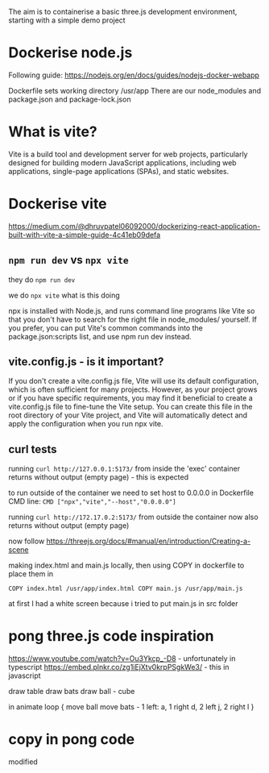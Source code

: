 The aim is to containerise a basic three.js development environment, starting with a simple demo project

# Dockerise node.js
Following guide: https://nodejs.org/en/docs/guides/nodejs-docker-webapp

Dockerfile sets working directory /usr/app
There are our node_modules and package.json and package-lock.json

# What is vite?

Vite is a build tool and development server for web projects, particularly designed for building modern JavaScript applications, including web applications, single-page applications (SPAs), and static websites.

# Dockerise vite

https://medium.com/@dhruvpatel06092000/dockerizing-react-application-built-with-vite-a-simple-guide-4c41eb09defa

## `npm run dev` vs `npx vite`

they do
`npm run dev`

we do
`npx vite`
what is this doing

npx is installed with Node.js, and runs command line programs like Vite so that you don't have to search for the right file in node_modules/ yourself. If you prefer, you can put Vite's common commands into the package.json:scripts list, and use npm run dev instead.

## vite.config.js - is it important?

If you don't create a vite.config.js file, Vite will use its default configuration, which is often sufficient for many projects. However, as your project grows or if you have specific requirements, you may find it beneficial to create a vite.config.js file to fine-tune the Vite setup. You can create this file in the root directory of your Vite project, and Vite will automatically detect and apply the configuration when you run npx vite.

## curl tests

running
`curl http://127.0.0.1:5173/`
from inside the 'exec' container returns without output (empty page) - this is expected

to run outside of the container we need to set host to 0.0.0.0 in Dockerfile CMD line:
`CMD ["npx","vite","--host","0.0.0.0"]`

running
`curl http://172.17.0.2:5173/`
from outside the container now also returns without output (empty page)

now follow https://threejs.org/docs/#manual/en/introduction/Creating-a-scene

making index.html and main.js locally, then using COPY in dockerfile to place them in 

`
COPY index.html /usr/app/index.html
COPY main.js /usr/app/main.js
`

at first I had a white screen because i tried to put main.js in src folder

# pong three.js code inspiration

https://www.youtube.com/watch?v=Ou3Ykcp_-D8 - unfortunately in typescript
https://embed.plnkr.co/zg1iEjXtv0krpPSgkWe3/ - this in javascript

draw table
draw bats
draw ball - cube

in animate loop
{
	move ball
	move bats - 1 left: a, 1 right d, 2 left j, 2 right l
}

# copy in pong code 

modified


